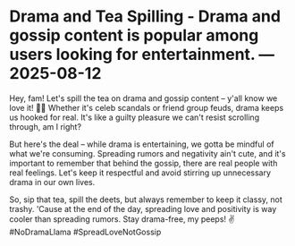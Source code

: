 # Drama and Tea Spilling - Drama and gossip content is popular among users looking for entertainment. — 2025-08-12

Hey, fam! Let's spill the tea on drama and gossip content – y'all know we love it! 🍵💥 Whether it's celeb scandals or friend group feuds, drama keeps us hooked for real. It's like a guilty pleasure we can't resist scrolling through, am I right?

But here's the deal – while drama is entertaining, we gotta be mindful of what we're consuming. Spreading rumors and negativity ain't cute, and it's important to remember that behind the gossip, there are real people with real feelings. Let's keep it respectful and avoid stirring up unnecessary drama in our own lives.

So, sip that tea, spill the deets, but always remember to keep it classy, not trashy. 'Cause at the end of the day, spreading love and positivity is way cooler than spreading rumors. Stay drama-free, my peeps! ✌️ #NoDramaLlama #SpreadLoveNotGossip